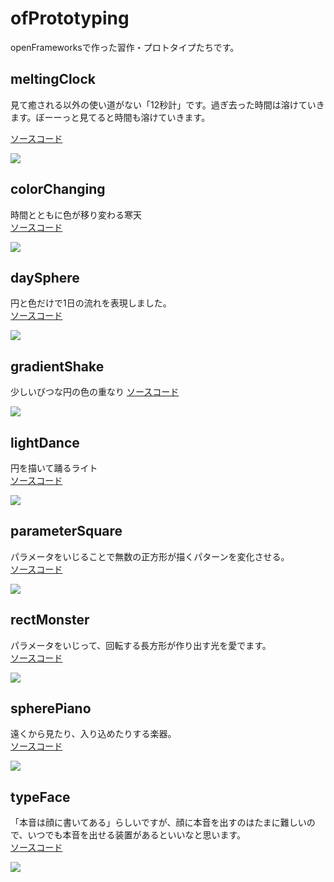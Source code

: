 # ofPrototyping
openFrameworksで作った習作・プロトタイプたちです。

## meltingClock

見て癒される以外の使い道がない「12秒計」です。過ぎ去った時間は溶けていきます。ぼーーっと見てると時間も溶けていきます。

[ソースコード](https://github.com/kotaonaga/ofPrototyping/tree/master/meltingClock)

[![](https://img.youtube.com/vi/pfgyiM645Ug/0.jpg)](https://www.youtube.com/watch?v=pfgyiM645Ug)


## colorChanging
時間とともに色が移り変わる寒天  
[ソースコード](https://github.com/kotaonaga/ofPrototyping/tree/master/colorChanging)

[![](https://img.youtube.com/vi/DrhMItWQLTw/0.jpg)](https://www.youtube.com/watch?v=DrhMItWQLTw)

## daySphere
円と色だけで1日の流れを表現しました。  
[ソースコード](https://github.com/kotaonaga/ofPrototyping/tree/master/daySphere)

[![](https://img.youtube.com/vi/kLNqOhc-Nt4/0.jpg)](https://www.youtube.com/watch?v=kLNqOhc-Nt4)

## gradientShake
少しいびつな円の色の重なり
[ソースコード](https://github.com/kotaonaga/ofPrototyping/tree/master/gradientShake)

[![](https://img.youtube.com/vi/7oe6igjE6sc/0.jpg)](https://www.youtube.com/watch?v=7oe6igjE6sc)


## lightDance
円を描いて踊るライト  
[ソースコード](https://github.com/kotaonaga/ofPrototyping/tree/master/lightDance)

[![](https://img.youtube.com/vi/IHrZ7SWaooQ/0.jpg)](https://www.youtube.com/watch?v=IHrZ7SWaooQ)

## parameterSquare
パラメータをいじることで無数の正方形が描くパターンを変化させる。  
[ソースコード](https://github.com/kotaonaga/ofPrototyping/tree/master/parameterSquare)

[![](https://img.youtube.com/vi/zQZXegGIKbs/0.jpg)](https://www.youtube.com/watch?v=zQZXegGIKbs)

## rectMonster
パラメータをいじって、回転する長方形が作り出す光を愛でます。  
[ソースコード](https://github.com/kotaonaga/ofPrototyping/tree/master/rectMonster)

[![](https://img.youtube.com/vi/4tr_sFikfsE/0.jpg)](https://www.youtube.com/watch?v=4tr_sFikfsE)


## spherePiano
遠くから見たり、入り込めたりする楽器。  
[ソースコード](https://github.com/kotaonaga/ofPrototyping/tree/master/spherePiano)

[![](https://img.youtube.com/vi/fO4TJBVEPok/0.jpg)](https://www.youtube.com/watch?v=fO4TJBVEPok)


## typeFace
「本音は顔に書いてある」らしいですが、顔に本音を出すのはたまに難しいので、いつでも本音を出せる装置があるといいなと思います。  
[ソースコード](https://github.com/kotaonaga/ofPrototyping/tree/master/typeFace)

[![](https://img.youtube.com/vi/lBa1nCDuCS0/0.jpg)](https://www.youtube.com/watch?v=lBa1nCDuCS0)

